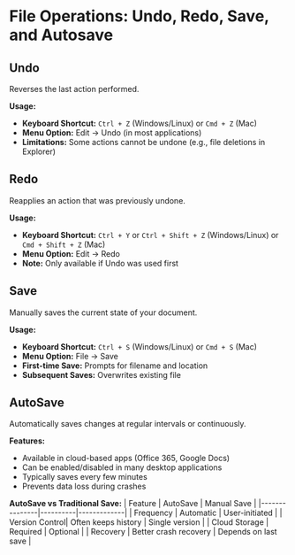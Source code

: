 # File Operations: Undo, Redo, Save, and Autosave

## Undo
Reverses the last action performed.

**Usage:**
- **Keyboard Shortcut:** `Ctrl + Z` (Windows/Linux) or `Cmd + Z` (Mac)
- **Menu Option:** Edit → Undo (in most applications)
- **Limitations:** Some actions cannot be undone (e.g., file deletions in Explorer)

## Redo
Reapplies an action that was previously undone.

**Usage:**
- **Keyboard Shortcut:** `Ctrl + Y` or `Ctrl + Shift + Z` (Windows/Linux) or `Cmd + Shift + Z` (Mac)
- **Menu Option:** Edit → Redo
- **Note:** Only available if Undo was used first

## Save
Manually saves the current state of your document.

**Usage:**
- **Keyboard Shortcut:** `Ctrl + S` (Windows/Linux) or `Cmd + S` (Mac)
- **Menu Option:** File → Save
- **First-time Save:** Prompts for filename and location
- **Subsequent Saves:** Overwrites existing file

## AutoSave
Automatically saves changes at regular intervals or continuously.

**Features:**
- Available in cloud-based apps (Office 365, Google Docs)
- Can be enabled/disabled in many desktop applications
- Typically saves every few minutes
- Prevents data loss during crashes

**AutoSave vs Traditional Save:**
| Feature        | AutoSave | Manual Save |
|---------------|----------|-------------|
| Frequency     | Automatic | User-initiated |
| Version Control| Often keeps history | Single version |
| Cloud Storage | Required | Optional |
| Recovery      | Better crash recovery | Depends on last save |